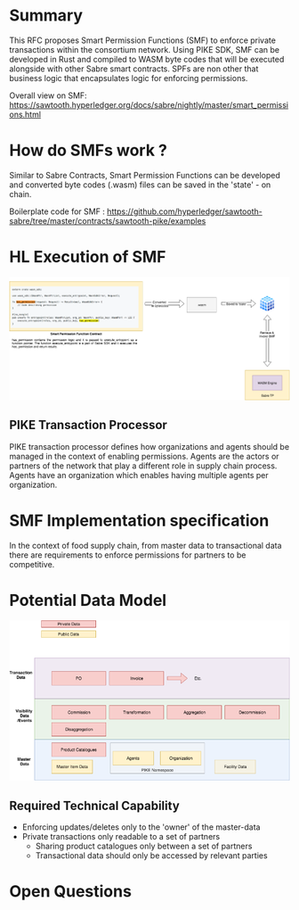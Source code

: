 # Summary 
This RFC proposes Smart Permission Functions (SMF) to enforce private transactions within the consortium network. Using PIKE SDK, SMF can be developed in Rust and compiled to WASM byte codes that will be executed alongside with other Sabre smart contracts.
SPFs are non other that business logic that encapsulates logic for enforcing permissions.

Overall view on SMF: https://sawtooth.hyperledger.org/docs/sabre/nightly/master/smart_permissions.html

# How do SMFs work ?
Similar to Sabre Contracts, Smart Permission Functions can be developed and converted byte codes (.wasm) files can be saved in the 'state' - on chain. 

Boilerplate code for SMF : https://github.com/hyperledger/sawtooth-sabre/tree/master/contracts/sawtooth-pike/examples

# HL Execution of SMF
![Alt text](https://github.com/JMIsham/sawtooth-sabre-smartcontract/blob/master/SMF%20Execution.png)

## PIKE Transaction Processor
PIKE transaction processor defines how organizations and agents should be managed in the context of enabling permissions.
Agents are the actors or partners of the network that play a different role in supply chain process.
Agents have an organization which enables having multiple agents per organization. 

# SMF Implementation specification
In the context of food supply chain, from master data to transactional data there are requirements to enforce permissions for partners to be competitive. 

# Potential Data Model
![Alt text](https://github.com/JMIsham/sawtooth-sabre-smartcontract/blob/master/Rzr%20Bck%20-%20Data%20Model.png)

## Required Technical Capability
* Enforcing updates/deletes only to the 'owner' of the master-data
* Private transactions only readable to a set of partners
    * Sharing product catalogues only between a set of partners
    * Transactional data should only be accessed by relevant parties


# Open Questions 
